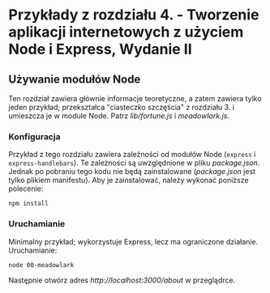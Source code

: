 # Przykłady z rozdziału 4. - Tworzenie aplikacji internetowych z użyciem Node i Express, Wydanie II

## Używanie modułów Node

Ten rozdział zawiera głównie informacje teoretyczne, a zatem zawiera tylko jeden przykład; przekształca "ciasteczko szczęścia" z rozdziału 3. i umieszcza je w module Node.  Patrz _lib/fortune.js_ i _meadowlark.js_.

### Konfiguracja

Przykład z tego rozdziału zawiera zależności od modułów Node (`express` i `express-handlebars`).  Te zależności są uwzględnione w pliku _package.json_.  Jednak po pobraniu tego kodu nie będą zainstalowane (_package.json_ jest tylko plikiem manifestu).  Aby je zainstalować, należy wykonać poniższe polecenie:

```
npm install
```

### Uruchamianie

Minimalny przykład; wykorzystuje Express, lecz ma ograniczone działanie.  Uruchamianie:

```
node 00-meadowlark
```

Następnie otwórz adres _http://localhost:3000/about_ w przeglądrce.
